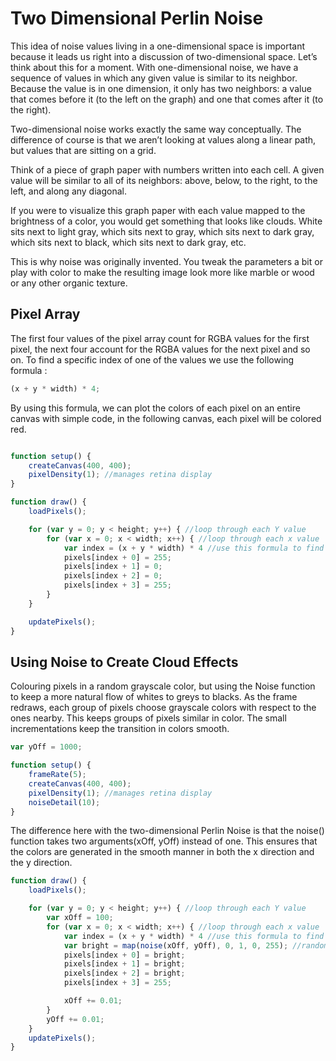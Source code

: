 # Two Dimensional Perlin Noise

This idea of noise values living in a one-dimensional space is important because it leads us right into a discussion of two-dimensional space. Let’s think about this for a moment. With one-dimensional noise, we have a sequence of values in which any given value is similar to its neighbor. Because the value is in one dimension, it only has two neighbors: a value that comes before it (to the left on the graph) and one that comes after it (to the right).

Two-dimensional noise works exactly the same way conceptually. The difference of course is that we aren’t looking at values along a linear path, but values that are sitting on a grid.

Think of a piece of graph paper with numbers written into each cell. A given value will be similar to all of its neighbors: above, below, to the right, to the left, and along any diagonal.

If you were to visualize this graph paper with each value mapped to the brightness of a color, you would get something that looks like clouds. White sits next to light gray, which sits next to gray, which sits next to dark gray, which sits next to black, which sits next to dark gray, etc.

This is why noise was originally invented. You tweak the parameters a bit or play with color to make the resulting image look more like marble or wood or any other organic texture.


## Pixel Array

The first four values of the pixel array count for RGBA values for the first pixel, the next four account for the RGBA values for the next pixel and so on. To find a specific index of one of the values we use the following formula :

``` js
(x + y * width) * 4;
```

By using this formula, we can plot the colors of each pixel on an entire canvas with simple code, in the following canvas, each pixel will be colored red. 

``` js

function setup() {
	createCanvas(400, 400);
	pixelDensity(1); //manages retina display
}

function draw() {
	loadPixels();

	for (var y = 0; y < height; y++) { //loop through each Y value
		for (var x = 0; x < width; x++) { //loop through each x value
			var index = (x + y * width) * 4 //use this formula to find index
			pixels[index + 0] = 255;
			pixels[index + 1] = 0;
			pixels[index + 2] = 0;
			pixels[index + 3] = 255;
		}
	}

	updatePixels();
}

``` 
## Using Noise to Create Cloud Effects

Colouring pixels in a random grayscale color, but using the Noise function to keep a more natural flow of whites to greys to blacks. As the frame redraws, each group of pixels choose grayscale colors with respect to the ones nearby. This keeps groups of pixels similar in color. The small incrementations keep the transition in colors smooth. 

``` js
var yOff = 1000;

function setup() {
	frameRate(5);
	createCanvas(400, 400);
	pixelDensity(1); //manages retina display
	noiseDetail(10);
}
```

The difference here with the two-dimensional Perlin Noise is that the noise() function takes two arguments(xOff, yOff) instead of one. This ensures that the colors are generated in the smooth manner in both the x direction and the y direction.

``` js
function draw() {
	loadPixels();

	for (var y = 0; y < height; y++) { //loop through each Y value
		var xOff = 100;
		for (var x = 0; x < width; x++) { //loop through each x value
			var index = (x + y * width) * 4 //use this formula to find index
			var bright = map(noise(xOff, yOff), 0, 1, 0, 255); //random color white to black
			pixels[index + 0] = bright;
			pixels[index + 1] = bright;
			pixels[index + 2] = bright;
			pixels[index + 3] = 255;

			xOff += 0.01;
		}
		yOff += 0.01;
	}
	updatePixels();
}
```
